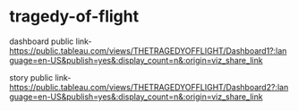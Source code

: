 # tragedy-of-flight


dashboard public link-https://public.tableau.com/views/THETRAGEDYOFFLIGHT/Dashboard1?:language=en-US&publish=yes&:display_count=n&:origin=viz_share_link

story public link-https://public.tableau.com/views/THETRAGEDYOFFLIGHT/Dashboard2?:language=en-US&publish=yes&:display_count=n&:origin=viz_share_link
